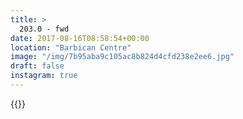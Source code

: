 ```yaml
---
title: >
  203.0 - fwd
date: 2017-08-16T08:58:54+00:00
location: "Barbican Centre"
image: "/img/7b95aba9c105ac8b824d4cfd238e2ee6.jpg"
draft: false
instagram: true
---
```


{{<photo src="/img/7b95aba9c105ac8b824d4cfd238e2ee6.jpg">}}
